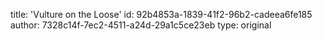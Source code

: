 title: 'Vulture on the Loose'
id: 92b4853a-1839-41f2-96b2-cadeea6fe185
author: 7328c14f-7ec2-4511-a24d-29a1c5ce23eb
type: original
